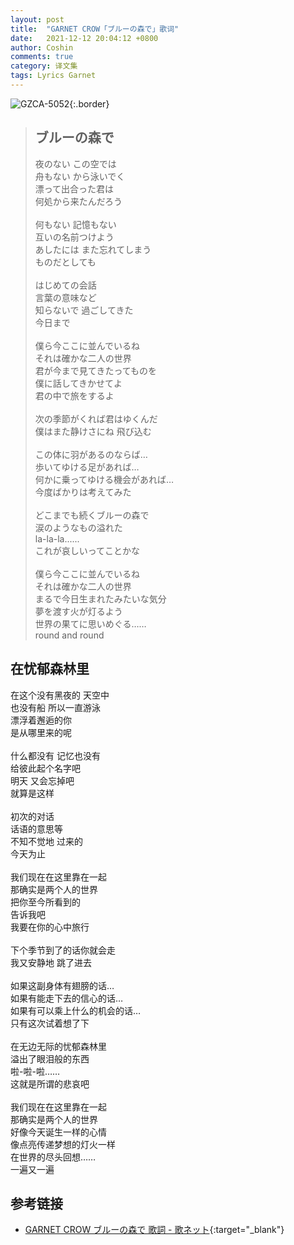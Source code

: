 ```yaml
---
layout: post
title:  "GARNET CROW「ブルーの森で」歌词"
date:   2021-12-12 20:04:12 +0800
author: Coshin
comments: true
category: 译文集
tags: Lyrics Garnet
---
```

![GZCA-5052](https://ganekuro.github.io/images/discography/album/GZCA-5052.jpg){:.border}

<blockquote class="original">
  <h2>ブルーの森で</h2>
  <p>
    夜のない この空では<br>
    舟もない から泳いでく<br>
    漂って出合った君は<br>
    何処から来たんだろう<br>
    <br>
    何もない 記憶もない<br>
    互いの名前つけよう<br>
    あしたには また忘れてしまう<br>
    ものだとしても<br>
    <br>
    はじめての会話<br>
    言葉の意味など<br>
    知らないで 過ごしてきた<br>
    今日まで<br>
    <br>
    僕ら今ここに並んでいるね<br>
    それは確かな二人の世界<br>
    君が今まで見てきたってものを<br>
    僕に話してきかせてよ<br>
    君の中で旅をするよ<br>
    <br>
    次の季節がくれば君はゆくんだ<br>
    僕はまた静けさにね 飛び込む<br>
    <br>
    この体に羽があるのならば…<br>
    歩いてゆける足があれば…<br>
    何かに乗ってゆける機会があれば…<br>
    今度ばかりは考えてみた<br>
    <br>
    どこまでも続くブルーの森で<br>
    涙のようなもの溢れた<br>
    la-la-la......<br>
    これが哀しいってことかな<br>
    <br>
    僕ら今ここに並んでいるね<br>
    それは確かな二人の世界<br>
    まるで今日生まれたみたいな気分<br>
    夢を渡す火が灯るよう<br>
    世界の果てに思いめぐる……<br>
    round and round
  </p>
</blockquote>

<div class="translation">
  <h2>在忧郁森林里</h2>
  <p>
    在这个没有黑夜的 天空中<br>
    也没有船 所以一直游泳<br>
    漂浮着邂逅的你<br>
    是从哪里来的呢<br>
    <br>
    什么都没有 记忆也没有<br>
    给彼此起个名字吧<br>
    明天 又会忘掉吧<br>
    就算是这样<br>
    <br>
    初次的对话<br>
    话语的意思等<br>
    不知不觉地 过来的<br>
    今天为止<br>
    <br>
    我们现在在这里靠在一起<br>
    那确实是两个人的世界<br>
    把你至今所看到的<br>
    告诉我吧<br>
    我要在你的心中旅行<br>
    <br>
    下个季节到了的话你就会走<br>
    我又安静地 跳了进去<br>
    <br>
    如果这副身体有翅膀的话…<br>
    如果有能走下去的信心的话…<br>
    如果有可以乘上什么的机会的话…<br>
    只有这次试着想了下<br>
    <br>
    在无边无际的忧郁森林里<br>
    溢出了眼泪般的东西<br>
    啦-啦-啦……<br>
    这就是所谓的悲哀吧<br>
    <br>
    我们现在在这里靠在一起<br>
    那确实是两个人的世界<br>
    好像今天诞生一样的心情<br>
    像点亮传递梦想的灯火一样<br>
    在世界的尽头回想……<br>
    一遍又一遍
  </p>
</div>

## 参考链接

* [GARNET CROW ブルーの森で 歌詞 - 歌ネット](https://www.uta-net.com/song/25835/){:target="_blank"}
